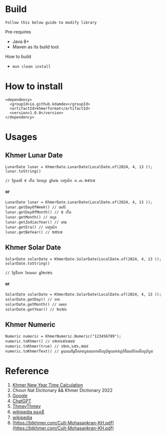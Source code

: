 # Build
`Follow this below guide to modify library`

Pre-requires
* Java 8+
* Maven as its build tool.

How to build
* `mvn clean install`

# How to install
````
<dependency>
  <groupId>io.github.kdamdev</groupId>
  <artifactId>khmerformat</artifactId>
  <version>1.0.0</version>
</dependency>
````
# Usages
##  Khmer Lunar Date
````
LunarDate lunar = KhmerDate.LunarDate(LocalDate.of(2024, 4, 13 ));
lunar.toString()

// ថ្ងៃសៅរ៍ ៥ កើត ខែចេត្រ ឆ្នាំរោង បញ្ចស័ក ព.ស.២៥៦៧
````
#### or

````
LunarDate lunar = KhmerDate.LunarDate(LocalDate.of(2024, 4, 13 ));
lunar.getDayOfWeek() // សៅរ៍
lunar.getDayOfMonth() // ៥ កើត
lunar.getMonth() // ចេត្រ
lunar.getZodiacYear() // រោង
lunar.getEra() // បញ្ចស័ក
lunar.getBeYear() // ២៥៦៧
````
##  Khmer Solar Date
````
SolarDate solarDate = KhmerDate.SolarDate(LocalDate.of(2024, 4, 13 ));
solarDate.toString()

// ថ្ងៃទី១៣ ខែមេសា ឆ្នាំ២០២៤
````
#### or

````
SolarDate solarDate = KhmerDate.SolarDate(LocalDate.of(2024, 4, 13 ));
solarDate.getDay() // ១៣
solarDate.getMonth() // មេសា
solarDate.getYear() // ២០២៤
````
##  Khmer Numeric
````
Numeric numeric = KhmerNumeric.Numeric("123456789");
numeric.toKhmer() // ១២៣៤៥៦៧៨៩
numeric.toKhmer(true) // ១២៣,៤៥៦,៧៨៩
numeric.toKhmerText() // មួយរយម្ភៃបីលានបួនរយហាសិបប្រាំមួយពាន់ប្រាំពីររយប៉ែតសិបប្រាំបួន
````

# Reference
1. [Khmer New Year Time Calculation](http://www.dahlina.com/education/khmer_new_year_time.html)
2. Choun Nat Dictionary && Khmer Dictionary 2022  
3. [Google](https://www.google.com/)
4. [ChatGPT](https://chat.openai.com/auth/login)
5. [ThmeyThmey](https://thmeythmey.com/?page=detail&id=59282)
6. [wikipedia ចន្ទគតិ](https://km.m.wikipedia.org/wiki/%E1%9E%85%E1%9E%93%E1%9F%92%E1%9E%91%E1%9E%82%E1%9E%8F%E1%9E%B7)
7. [wikipedia](https://km.wikipedia.org/wiki/%E1%9E%A2%E1%9E%B6%E1%9E%9F%E1%9E%B6%E1%9E%8D)
8. [https://btkhmer.com/Cult-Mohasankran-KH.pdf](https://btkhmer.com/Cult-Mohasankran-KH.pdf)